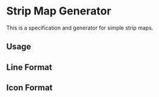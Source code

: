 # Strip Map Generator

This is a specification and generator for simple strip maps.

## Usage

## Line Format

## Icon Format

